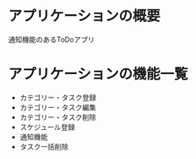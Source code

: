 # アプリケーションの概要
通知機能のあるToDoアプリ

# アプリケーションの機能一覧
- カテゴリー・タスク登録
- カテゴリー・タスク編集
- カテゴリー・タスク削除
- スケジュール登録
- 通知機能
- タスク一括削除
